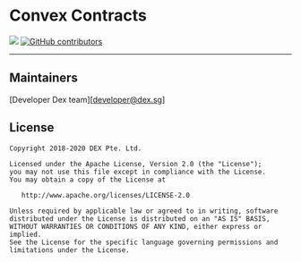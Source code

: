 # Convex Contracts

![](https://github.com/DEX-Company/convex-contracts/workflows/testing/badge.svg)
[![GitHub contributors](https://img.shields.io/github/contributors/DEX-Company/starfish-py.svg)](https://github.com/DEX-Company/convex-contracts/graphs/contributors)

---


## Maintainers

 [Developer Dex team][developer@dex.sg]


## License

```
Copyright 2018-2020 DEX Pte. Ltd.

Licensed under the Apache License, Version 2.0 (the "License");
you may not use this file except in compliance with the License.
You may obtain a copy of the License at

   http://www.apache.org/licenses/LICENSE-2.0

Unless required by applicable law or agreed to in writing, software
distributed under the License is distributed on an "AS IS" BASIS,
WITHOUT WARRANTIES OR CONDITIONS OF ANY KIND, either express or implied.
See the License for the specific language governing permissions and
limitations under the License.
